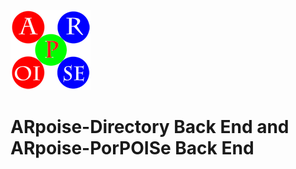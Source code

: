 ![ARpoise Logo](/images/arpoise_logo_rgb-128.png)
# ARpoise-Directory Back End and ARpoise-PorPOISe Back End

